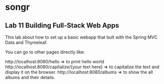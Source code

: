 # songr

## Lab 11 Building Full-Stack Web Apps

This lab about how to set up a basic webapp that bult with the Spring MVC Data and Thymeleaf.

You can go to other pages directly like:

http://localhost:8080/hello => to print hello world
http://localhost:8080/capitalize/{your text here} => to capitalize the text and display it on the browser.
http://localhost:8080/albums => to show the all albums and their details.